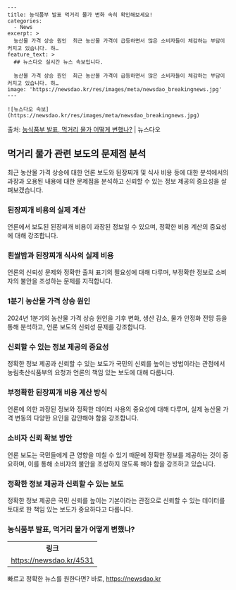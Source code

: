     ---
    title: 농식품부 발표 먹거리 물가 변화 속히 확인해보세요!
    categories:
      - News
    excerpt: >
      농산물 가격 상승 원인  최근 농산물 가격이 급등하면서 많은 소비자들이 체감하는 부담이 커지고 있습니다. 하…
    feature_text: >
      ## 뉴스다오 실시간 뉴스 속보입니다.
    
      농산물 가격 상승 원인  최근 농산물 가격이 급등하면서 많은 소비자들이 체감하는 부담이 커지고 있습니다. 하…
    image: 'https://newsdao.kr/res/images/meta/newsdao_breakingnews.jpg'
    ---
    
    ![뉴스다오 속보](https://newsdao.kr/res/images/meta/newsdao_breakingnews.jpg)

<p>출처: <a href="https://newsdao.kr/4531" rel="dofollow">농식품부 발표, 먹거리 물가 어떻게 변했나?</a> | 뉴스다오</p>

<h2 data-ke-size="size26">먹거리 물가 관련 보도의 문제점 분석</h2>
<p data-ke-size="size16">최근 농산물 가격 상승에 대한 언론 보도와 된장찌개 및 식사 비용 등에 대한 분석에서의 과장과 오용된 내용에 대한 문제점을 분석하고 신뢰할 수 있는 정보 제공의 중요성을 살펴보겠습니다.</p>

<h3>된장찌개 비용의 실제 계산</h3>
<p data-ke-size="size16">언론에서 보도된 된장찌개 비용이 과장된 정보일 수 있으며, 정확한 비용 계산의 중요성에 대해 강조합니다.</p>

<h3>흰쌀밥과 된장찌개 식사의 실제 비용</h3>
<p data-ke-size="size16">언론의 신뢰성 문제와 정확한 출처 표기의 필요성에 대해 다루며, 부정확한 정보로 소비자의 불안을 조성하는 문제를 지적합니다.</p>

<h3>1분기 농산물 가격 상승 원인</h3>
<p data-ke-size="size16">2024년 1분기의 농산물 가격 상승 원인을 기후 변화, 생산 감소, 물가 안정화 전망 등을 통해 분석하고, 언론 보도의 신뢰성 문제를 강조합니다.</p>

<h3>신뢰할 수 있는 정보 제공의 중요성</h3>
<p data-ke-size="size16">정확한 정보 제공과 신뢰할 수 있는 보도가 국민의 신뢰를 높이는 방법이라는 관점에서 농림축산식품부의 요청과 언론의 책임 있는 보도에 대해 다룹니다.</p>

<h3>부정확한 된장찌개 비용 계산 방식</h3>
<p data-ke-size="size16">언론에 의한 과장된 정보와 정확한 데이터 사용의 중요성에 대해 다루며, 실제 농산물 가격 변동의 다양한 요인을 감안해야 함을 강조합니다.</p>

<h3>소비자 신뢰 확보 방안</h3>
<p data-ke-size="size16">언론 보도는 국민들에게 큰 영향을 미칠 수 있기 때문에 정확한 정보를 제공하는 것이 중요하며, 이를 통해 소비자의 불안을 조성하지 않도록 해야 함을 강조하고 있습니다.</p>

<h3>정확한 정보 제공과 신뢰할 수 있는 보도</h3>
<p data-ke-size="size16">정확한 정보 제공은 국민 신뢰를 높이는 기본이라는 관점으로 신뢰할 수 있는 데이터를 토대로 한 책임 있는 보도가 중요하다고 다룹니다.</p>

<h3>농식품부 발표, 먹거리 물가 어떻게 변했나?</h3>
<table>
  <tr>
    <td style="text-align: center; height: 17px;"><b>링크</b></td>
  </tr>
  <tr>
    <td style="text-align: center; height: 17px;"><a href="https://newsdao.kr/4531">https://newsdao.kr/4531</a></td>
  </tr>
</table>
 

빠르고 정확한 뉴스를 원한다면? 바로, <a href="https://newsdao.kr" rel="dofollow">https://newsdao.kr</a>


    
